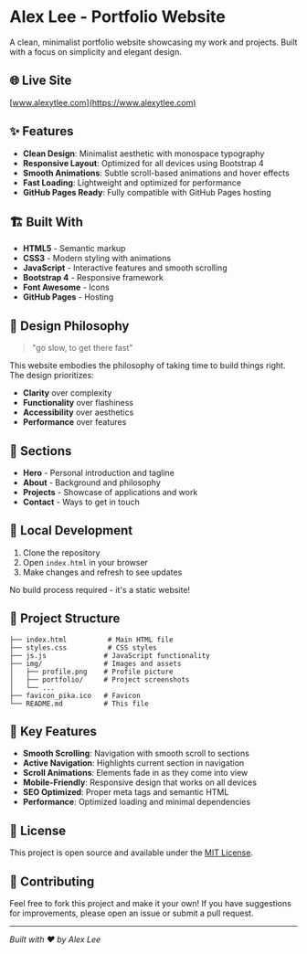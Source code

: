 # Alex Lee - Portfolio Website

A clean, minimalist portfolio website showcasing my work and projects. Built with a focus on simplicity and elegant design.

## 🌐 Live Site

[www.alexytlee.com](https://www.alexytlee.com)

## ✨ Features

- **Clean Design**: Minimalist aesthetic with monospace typography
- **Responsive Layout**: Optimized for all devices using Bootstrap 4
- **Smooth Animations**: Subtle scroll-based animations and hover effects
- **Fast Loading**: Lightweight and optimized for performance
- **GitHub Pages Ready**: Fully compatible with GitHub Pages hosting

## 🏗️ Built With

- **HTML5** - Semantic markup
- **CSS3** - Modern styling with animations
- **JavaScript** - Interactive features and smooth scrolling
- **Bootstrap 4** - Responsive framework
- **Font Awesome** - Icons
- **GitHub Pages** - Hosting

## 🎨 Design Philosophy

> "go slow, to get there fast"

This website embodies the philosophy of taking time to build things right. The design prioritizes:

- **Clarity** over complexity
- **Functionality** over flashiness
- **Accessibility** over aesthetics
- **Performance** over features

## 📱 Sections

- **Hero** - Personal introduction and tagline
- **About** - Background and philosophy
- **Projects** - Showcase of applications and work
- **Contact** - Ways to get in touch

## 🚀 Local Development

1. Clone the repository
2. Open `index.html` in your browser
3. Make changes and refresh to see updates

No build process required - it's a static website!

## 📂 Project Structure

```
├── index.html          # Main HTML file
├── styles.css          # CSS styles
├── js.js              # JavaScript functionality
├── img/               # Images and assets
│   ├── profile.png    # Profile picture
│   ├── portfolio/     # Project screenshots
│   └── ...
├── favicon_pika.ico   # Favicon
└── README.md          # This file
```

## 🎯 Key Features

- **Smooth Scrolling**: Navigation with smooth scroll to sections
- **Active Navigation**: Highlights current section in navigation
- **Scroll Animations**: Elements fade in as they come into view
- **Mobile-Friendly**: Responsive design that works on all devices
- **SEO Optimized**: Proper meta tags and semantic HTML
- **Performance**: Optimized loading and minimal dependencies

## 📄 License

This project is open source and available under the [MIT License](LICENSE).

## 🤝 Contributing

Feel free to fork this project and make it your own! If you have suggestions for improvements, please open an issue or submit a pull request.

---

_Built with ❤️ by Alex Lee_
